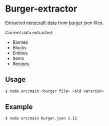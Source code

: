 # Burger-extractor

Extracted [minecraft-data](https://github.com/PrismarineJS/minecraft-data) from [burger](https://github.com/mcdevs/burger) json files.

Current data extracted:

- Biomes
- Blocks
- Entities
- Items
- Recipes


## Usage

```bash
$ node src/main <burger file> <old versrion>
```

## Example 

```bash
$ node src/main burger.json 1.12
```